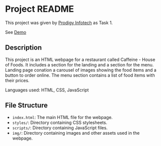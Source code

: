 # Project README

This project was given by [Prodigy Infotech](https://prodigyinfotech.dev/) as Task 1.

See [Demo](https://thrishanatarajan7.neocities.org/PRODIGY_WD_01/)

## Description

This project is an HTML webpage for a restaurant called Caffeine - House of Foods. It includes a section for the landing and a section for the menu.
Landing page conation a carousel of images showing the food items and a button to order online. The menu section contains a list of food items with their prices.

Languages used: HTML, CSS, JavaScript

## File Structure

- `index.html`: The main HTML file for the webpage.
- `styles/`: Directory containing CSS stylesheets.
- `scripts/`: Directory containing JavaScript files.
- `img/`: Directory containing images and other assets used in the webpage.
